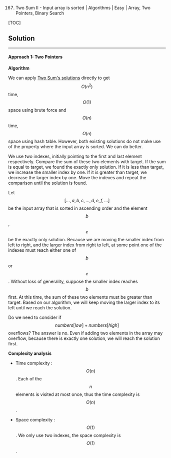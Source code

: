 167. Two Sum II - Input array is sorted | Algorithms | Easy | Array, Two Pointers, Binary Search

[TOC]

## Solution
---
#### Approach 1: Two Pointers

**Algorithm**

We can apply [Two Sum's solutions](https://leetcode.com/articles/two-sum/) directly to get $$O(n^2)$$ time, $$O(1)$$ space using brute force and $$O(n)$$ time, $$O(n)$$ space using hash table. However, both existing solutions do not make use of the property where the input array is sorted. We can do better.

We use two indexes, initially pointing to the first and last element respectively. Compare the sum of these two elements with target. If the sum is equal to target, we found the exactly only solution. If it is less than target, we increase the smaller index by one. If it is greater than target, we decrease the larger index by one. Move the indexes and repeat the comparison until the solution is found.

Let $$[... , a, b, c, ... , d, e, f, ...]$$ be the input array that is sorted in ascending order and the element $$b$$, $$e$$ be the exactly only solution. Because we are moving the smaller index from left to right, and the larger index from right to left, at some point one of the indexes must reach either one of $$b$$ or $$e$$. Without loss of generality, suppose the smaller index reaches $$b$$ first. At this time, the sum of these two elements must be greater than target. Based on our algorithm, we will keep moving the larger index to its left until we reach the solution.



Do we need to consider if $$numbers[low] + numbers[high]$$ overflows? The answer is no. Even if adding two elements in the array may overflow, because there is exactly one solution, we will reach the solution first.

**Complexity analysis**

* Time complexity : $$O(n)$$.
Each of the $$n$$ elements is visited at most once, thus the time complexity is $$O(n)$$.

* Space complexity : $$O(1)$$.
We only use two indexes, the space complexity is $$O(1)$$.
